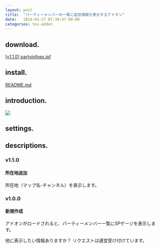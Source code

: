 ```yaml
---
layout: post
title:  "パーティーメンバーの一覧に追加情報を表示するアドオン"
date:   2018-01-27 07:38:47 09:00
categories: tos-addon
---
```


## download.

[[v1.1.0] partyinfoex.ipf](https://github.com/weizlogy/tos/releases/download/partyinfoex/partyinfoex-v1.1.0.ipf)

## install.

[README.md](https://github.com/weizlogy/tos/blob/master/README.md)

## introduction.

[![](https://www.dropbox.com/s/9qx2lf6bi6xpdtl/partyinfoex.jpg?dl=1)](https://www.dropbox.com/s/9qx2lf6bi6xpdtl/partyinfoex.jpg?dl=0)

## settings.

## descriptions.

### v1.1.0

#### 所在地追加

所在地（マップ名-チャンネル）を表示します。

### v1.0.0

#### 新規作成

アドオンがロードされると、パーティーメンバー一覧にSPゲージを表示します。

他に表示したい情報ありますか？
リクエストは適宜受け付けています。
